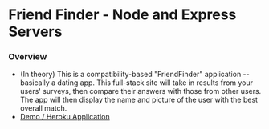  # Friend Finder - Node and Express Servers

### Overview
* (In theory) This is a compatibility-based "FriendFinder" application -- basically a dating app. This full-stack site will take in results from your users' surveys, then compare their answers with those from other users. The app will then display the name and picture of the user with the best overall match.
* [Demo / Heroku Application](https://friendfinder-mlm.herokuapp.com/)
